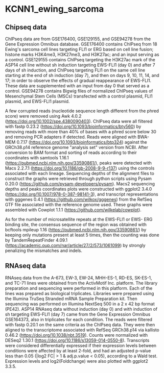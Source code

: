# KCNN1_ewing_sarcoma

## Chipseq data

ChIPseq data are from GSE176400, GSE129155, and GSE94278 from the Gene Expression Omnibus database. GSE176400 contains ChIPseq from 18 Ewing's sarcoma cell lines targeting FLI1 or ERG based on cell line fusion; histone marks H3K4me3, H3K27me3, and H3K27ac; and an input serving as a control. GSE129155 contains ChIPseq targeting the H3K27ac mark of the ASP14 cell line without sh induction targeting EWS-FLI1 (day 0) and after 7 days of sh induction, and ChIPseq targeting FLI1 on the same cell line starting at the end of sh induction (day 7), and then on days 9, 10, 11, 14, and 17; in order to observe the effects of gradual reappearance of EWS-FLI1. These data are supplemented with an input from day 0 that served as a control. GSE94278 contains Bigwig files of normalized ChIPseq values of Mesenchymal Stem Cells (MSCs) transfected with a control plasmid, FLI1 plasmid, and EWS-FLI1 plasmid. 

A few corrupted reads (nucleotide sequence length different from the phred score) were removed using Awk 4.0.2 (https://doi.org/10.1002/spe.4380090403). ChIPseq data were all filtered with fastp 0.23.2 (https://doi.org/10.1093/bioinformatics/bty560) by removing reads with more than 40% of bases with a phred score below 30 and removing PCR adapters if detected. Reads were aligned with BWA-MEM 0.7.17 (https://doi.org/10.1093/bioinformatics/btp324) against the GRCh38.p14 reference genome "analysis set" version from NCBI. After conversion to BAM format and sorting of reads according to their coordinates with samtools 1.16.1 (https://pubmed.ncbi.nlm.nih.gov/33590861/), peaks were detected with Macs 2.2.7.1 (https://doi.org/10.1186/gb-2008-9-9-r137) using the controls associated with each lineage. Sequencing depths of the alignment files to construct the graphs were retrieved through python scripts using Pysam 0.20.0 (https://github.com/pysam-developers/pysam). Macs2 sequencing depths and peaks coordinates plots were constructed with ggplot2 3.4.0 (https://doi.org/10.1007/978-0-387-98141-3), and transcript representations with gggenes 0.4.1 (https://github.com/wilkox/gggenes) from the RefSeq GTF file associated with the reference genome used. These graphs were assembled with Cowplot 1.1.1 (https://github.com/wilkelab/cowplot). 

As for the number of microsatellite repeats at the EWS-FLI1 or EWS- ERG binding site, the consensus sequence of the region was obtained with bcftools mpileup 1.16 (https://pubmed.ncbi.nlm.nih.gov/33590861/) by keeping only mutations present at least 5 times, then the counting was done by TandemRepeatFinder 4.09.1 (https://academic.oup.com/nar/article/27/2/573/1061099)  by strongly penalizing the mismatches and indels. 


## RNAseq data

RNAseq data from the A-673, EW-3, EW-24, MHH-ES-1, RD-ES, SK-ES-1, and TC-71 lines were obtained from the ActivMotif Inc. platform. The library preparation and sequencing were performed in this platform. Each of the lines was prepared as biological triplicates. Libraries were prepared using the Illumina TruSeq Stranded mRNA Sample Preparation kit. Then sequencing was performed on Illumina NextSeq 500 in a 2 x 42 bp format (PE42). ASP14 RNAseq data without induction (day 0) and with induction of sh targeting EWS-FLI1 (day 7) came from the Gene Expression Omnibus GSE164373, also in triplicates for each condition. The reads were filtered with fastp 0.20.1 on the same criteria as the ChIPseq data. They were then aligned to the transcriptome associated with RefSeq GRCh38.p14 via kallisto 0.46.2 (https://doi.org/10.1038/nbt.3519). Counts were normalized with DESeq2 1.30.1 (https://doi.org/10.1186/s13059-014-0550-8). Transcripts were considered differentially expressed if their expression levels between conditions were affected by at least 2-fold, and had an adjusted p-value less than 0.05 (|log2 FC| > 1 & adj.p.value < 0.05), according to a Wald test. Expression levels and log2(Foldchange) were also plotted with ggplot2 3.3.5.